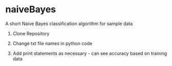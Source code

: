 # naiveBayes
A short Naive Bayes classification algorithm for sample data

1. Clone Repository

2. Change txt file names in python code

3. Add print statements as necessary - can see accuracy based on training data
